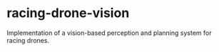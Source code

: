 # racing-drone-vision
Implementation of a vision-based perception and planning system for racing drones.
